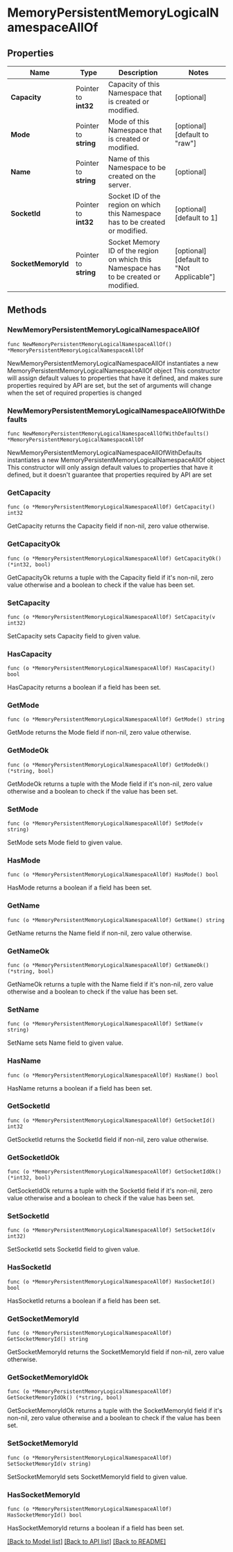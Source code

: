 # MemoryPersistentMemoryLogicalNamespaceAllOf

## Properties

Name | Type | Description | Notes
------------ | ------------- | ------------- | -------------
**Capacity** | Pointer to **int32** | Capacity of this Namespace that is created or modified. | [optional] 
**Mode** | Pointer to **string** | Mode of this Namespace that is created or modified. | [optional] [default to "raw"]
**Name** | Pointer to **string** | Name of this Namespace to be created on the server. | [optional] 
**SocketId** | Pointer to **int32** | Socket ID of the region on which this Namespace has to be created or modified. | [optional] [default to 1]
**SocketMemoryId** | Pointer to **string** | Socket Memory ID of the region on which this Namespace has to be created or modified. | [optional] [default to "Not Applicable"]

## Methods

### NewMemoryPersistentMemoryLogicalNamespaceAllOf

`func NewMemoryPersistentMemoryLogicalNamespaceAllOf() *MemoryPersistentMemoryLogicalNamespaceAllOf`

NewMemoryPersistentMemoryLogicalNamespaceAllOf instantiates a new MemoryPersistentMemoryLogicalNamespaceAllOf object
This constructor will assign default values to properties that have it defined,
and makes sure properties required by API are set, but the set of arguments
will change when the set of required properties is changed

### NewMemoryPersistentMemoryLogicalNamespaceAllOfWithDefaults

`func NewMemoryPersistentMemoryLogicalNamespaceAllOfWithDefaults() *MemoryPersistentMemoryLogicalNamespaceAllOf`

NewMemoryPersistentMemoryLogicalNamespaceAllOfWithDefaults instantiates a new MemoryPersistentMemoryLogicalNamespaceAllOf object
This constructor will only assign default values to properties that have it defined,
but it doesn't guarantee that properties required by API are set

### GetCapacity

`func (o *MemoryPersistentMemoryLogicalNamespaceAllOf) GetCapacity() int32`

GetCapacity returns the Capacity field if non-nil, zero value otherwise.

### GetCapacityOk

`func (o *MemoryPersistentMemoryLogicalNamespaceAllOf) GetCapacityOk() (*int32, bool)`

GetCapacityOk returns a tuple with the Capacity field if it's non-nil, zero value otherwise
and a boolean to check if the value has been set.

### SetCapacity

`func (o *MemoryPersistentMemoryLogicalNamespaceAllOf) SetCapacity(v int32)`

SetCapacity sets Capacity field to given value.

### HasCapacity

`func (o *MemoryPersistentMemoryLogicalNamespaceAllOf) HasCapacity() bool`

HasCapacity returns a boolean if a field has been set.

### GetMode

`func (o *MemoryPersistentMemoryLogicalNamespaceAllOf) GetMode() string`

GetMode returns the Mode field if non-nil, zero value otherwise.

### GetModeOk

`func (o *MemoryPersistentMemoryLogicalNamespaceAllOf) GetModeOk() (*string, bool)`

GetModeOk returns a tuple with the Mode field if it's non-nil, zero value otherwise
and a boolean to check if the value has been set.

### SetMode

`func (o *MemoryPersistentMemoryLogicalNamespaceAllOf) SetMode(v string)`

SetMode sets Mode field to given value.

### HasMode

`func (o *MemoryPersistentMemoryLogicalNamespaceAllOf) HasMode() bool`

HasMode returns a boolean if a field has been set.

### GetName

`func (o *MemoryPersistentMemoryLogicalNamespaceAllOf) GetName() string`

GetName returns the Name field if non-nil, zero value otherwise.

### GetNameOk

`func (o *MemoryPersistentMemoryLogicalNamespaceAllOf) GetNameOk() (*string, bool)`

GetNameOk returns a tuple with the Name field if it's non-nil, zero value otherwise
and a boolean to check if the value has been set.

### SetName

`func (o *MemoryPersistentMemoryLogicalNamespaceAllOf) SetName(v string)`

SetName sets Name field to given value.

### HasName

`func (o *MemoryPersistentMemoryLogicalNamespaceAllOf) HasName() bool`

HasName returns a boolean if a field has been set.

### GetSocketId

`func (o *MemoryPersistentMemoryLogicalNamespaceAllOf) GetSocketId() int32`

GetSocketId returns the SocketId field if non-nil, zero value otherwise.

### GetSocketIdOk

`func (o *MemoryPersistentMemoryLogicalNamespaceAllOf) GetSocketIdOk() (*int32, bool)`

GetSocketIdOk returns a tuple with the SocketId field if it's non-nil, zero value otherwise
and a boolean to check if the value has been set.

### SetSocketId

`func (o *MemoryPersistentMemoryLogicalNamespaceAllOf) SetSocketId(v int32)`

SetSocketId sets SocketId field to given value.

### HasSocketId

`func (o *MemoryPersistentMemoryLogicalNamespaceAllOf) HasSocketId() bool`

HasSocketId returns a boolean if a field has been set.

### GetSocketMemoryId

`func (o *MemoryPersistentMemoryLogicalNamespaceAllOf) GetSocketMemoryId() string`

GetSocketMemoryId returns the SocketMemoryId field if non-nil, zero value otherwise.

### GetSocketMemoryIdOk

`func (o *MemoryPersistentMemoryLogicalNamespaceAllOf) GetSocketMemoryIdOk() (*string, bool)`

GetSocketMemoryIdOk returns a tuple with the SocketMemoryId field if it's non-nil, zero value otherwise
and a boolean to check if the value has been set.

### SetSocketMemoryId

`func (o *MemoryPersistentMemoryLogicalNamespaceAllOf) SetSocketMemoryId(v string)`

SetSocketMemoryId sets SocketMemoryId field to given value.

### HasSocketMemoryId

`func (o *MemoryPersistentMemoryLogicalNamespaceAllOf) HasSocketMemoryId() bool`

HasSocketMemoryId returns a boolean if a field has been set.


[[Back to Model list]](../README.md#documentation-for-models) [[Back to API list]](../README.md#documentation-for-api-endpoints) [[Back to README]](../README.md)


